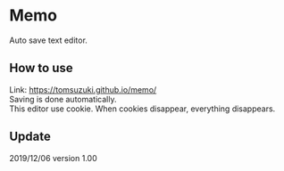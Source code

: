 # Memo
Auto save text editor.

## How to use
Link: https://tomsuzuki.github.io/memo/  
Saving is done automatically.  
This editor use cookie. When cookies disappear, everything disappears.

## Update
2019/12/06 version 1.00  
